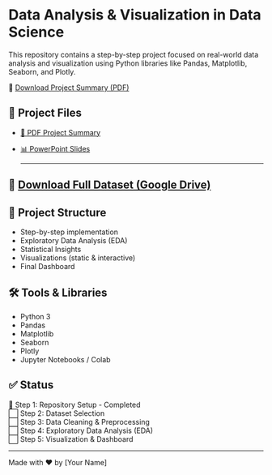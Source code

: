 # Data Analysis & Visualization in Data Science

This repository contains a step-by-step project focused on real-world data analysis and visualization using Python libraries like Pandas, Matplotlib, Seaborn, and Plotly.

📄 [Download Project Summary (PDF)](./Data_Analysis_Visualization_Project_Summary.pdf)

## 📄 Project Files

- [📘 PDF Project Summary](./Data_Analysis_Visualization_Project_Summary.pdf)
- [📊 PowerPoint Slides](./Data_Analysis_Visualization_Project_Slides.pptx)

  ---

## 📂 [Download Full Dataset (Google Drive)](https://drive.google.com/drive/folders/1O0Ft2ncghOv8mMfiiuNCPjlrU_gG1prE?usp=share_link)




## 📌 Project Structure
- Step-by-step implementation
- Exploratory Data Analysis (EDA)
- Statistical Insights
- Visualizations (static & interactive)
- Final Dashboard

## 🛠 Tools & Libraries
- Python 3
- Pandas
- Matplotlib
- Seaborn
- Plotly
- Jupyter Notebooks / Colab

## ✅ Status
🚧 Step 1: Repository Setup - Completed  
⬜ Step 2: Dataset Selection  
⬜ Step 3: Data Cleaning & Preprocessing  
⬜ Step 4: Exploratory Data Analysis (EDA)  
⬜ Step 5: Visualization & Dashboard

---

Made with ❤️ by [Your Name]
